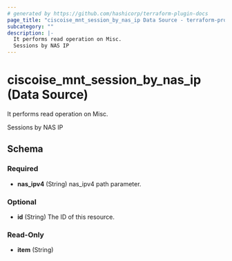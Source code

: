 ```yaml
---
# generated by https://github.com/hashicorp/terraform-plugin-docs
page_title: "ciscoise_mnt_session_by_nas_ip Data Source - terraform-provider-ciscoise"
subcategory: ""
description: |-
  It performs read operation on Misc.
  Sessions by NAS IP
---
```


# ciscoise_mnt_session_by_nas_ip (Data Source)

It performs read operation on Misc.

Sessions by NAS IP



<!-- schema generated by tfplugindocs -->
## Schema

### Required

- **nas_ipv4** (String) nas_ipv4 path parameter.

### Optional

- **id** (String) The ID of this resource.

### Read-Only

- **item** (String)


